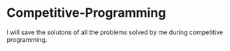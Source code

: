 # Competitive-Programming
I will save the solutons of all the problems solved by me during competitive programming.
